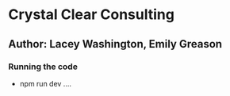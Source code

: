 # Crystal Clear Consulting

## Author: Lacey Washington, Emily Greason

### Running the code

- npm run dev
....

